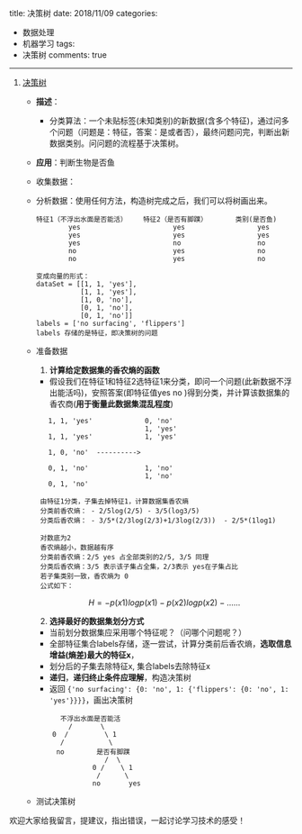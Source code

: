 title: 决策树
date: 2018/11/09
categories:

- 数据处理
- 机器学习
tags:
-   决策树
comments: true
---

1. [决策树](https://github.com/apachecn/MachineLearning/blob/master/docs/3.%E5%86%B3%E7%AD%96%E6%A0%91.md)
    - **描述**：

        - 分类算法：一个未贴标签(未知类别)的新数据(含多个特征)，通过问多个问题（问题是：特征，答案：是或者否），最终问题问完，判断出新数据类别。问问题的流程基于决策树。
    - **应用**：判断生物是否鱼
    - 收集数据：
    - 分析数据：使用任何方法，构造树完成之后，我们可以将树画出来。
        ``` 
        特征1（不浮出水面是否能活）    特征2（是否有脚蹼）       类别(是否鱼)
                yes                       yes                  yes
                yes                       yes                  yes
                yes                       no                   no
                no                        yes                  no
                no                        yes                  no
        
        变成向量的形式：   
        dataSet = [[1, 1, 'yes'],
                   [1, 1, 'yes'],
                   [1, 0, 'no'],
                   [0, 1, 'no'],
                   [0, 1, 'no']]
        labels = ['no surfacing', 'flippers']
        labels 存储的是特征，即决策树的问题
        ```
    - 准备数据
        1. **计算给定数据集的香农熵的函数**
        - 假设我们在特征1和特征2选特征1来分类，即问一个问题(此新数据不浮出能活吗)，安照答案(即特征值yes no )得到分类，并计算该数据集的香农商(**用于衡量此数据集混乱程度**)
        ```
           1, 1, 'yes'             0, 'no'
                                   1, 'yes' 
           1, 1, 'yes'             1, 'yes'
                        
           1, 0, 'no'  ---------->                
            
           0, 1, 'no'              1, 'no'
                                   1, 'no'
           0, 1, 'no'
             
         由特征1分类，子集去掉特征1，计算数据集香农熵
         分类前香农熵： - 2/5log(2/5) - 3/5(log3/5)    
         分类后香农熵： - 3/5*(2/3log(2/3)+1/3log(2/3))  - 2/5*(1log1)
         
         对数底为2
         香农熵越小，数据越有序
         分类前香农熵：2/5 yes 占全部类别的2/5, 3/5 同理
         分类后香农熵：3/5 表示该子集占全集，2/3表示 yes在子集占比
         若子集类别一致，香农熵为 0
         公式如下：
        ```
        ```math
        H = - p(x1)log p(x1) - p(x2)log p(x2) - ......
        ```
        2. **选择最好的数据集划分方式**
        - 当前划分数据集应采用哪个特征呢？（问哪个问题呢？）
        - 全部特征集合labels存储，逐一尝试，计算分类前后香农熵，**选取信息增益(熵差)最大的特征x**，
        - 划分后的子集去除特征x, 集合labels去除特征x
        - **递归**，**递归终止条件应理解**，构造决策树
        - 返回 `{'no surfacing': {0: 'no', 1: {'flippers': {0: 'no', 1: 'yes'}}}}`，画出决策树
        ```
              不浮出水面是否能活
                /       \
            0  /         \ 1
              /           \
             no        是否有脚蹼
                         /  \
                      0 /    \ 1
                       /      \
                      no       yes 
        ```
    - 测试决策树



欢迎大家给我留言，提建议，指出错误，一起讨论学习技术的感受！